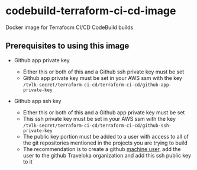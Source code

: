 # codebuild-terraform-ci-cd-image
Docker image for Terrafocm CI/CD CodeBuild builds

## Prerequisites to using this image

* Github app private key
  - Either this or both of this and a Github ssh private key must be set
  - Github app private key must be set in your AWS ssm with the key 
    `/tvlk-secret/terraform-ci-cd/terraform-ci-cd/github-app-private-key`

* Github app ssh key
  - Either this or both of this and a Github app private key must be set
  - This ssh private key must be set in your AWS ssm with the key 
    `/tvlk-secret/terraform-ci-cd/terraform-ci-cd/github-ssh-private-key`
  - The public key portion must be added to a user with access to all of the 
    git repositories mentioned in the projects you are trying to build
  - The recommendation is to create a github 
    [machine user](https://developer.github.com/v3/guides/managing-deploy-keys/#machine-users),
    add the user to the github Traveloka organization and add this ssh public 
    key to it